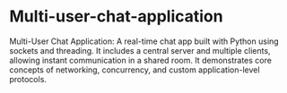 # Multi-user-chat-application
Multi-User Chat Application: A real-time chat app built with Python using sockets and threading. It includes a central server and multiple clients, allowing instant communication in a shared room. It demonstrates core concepts of networking, concurrency, and custom application-level protocols.
